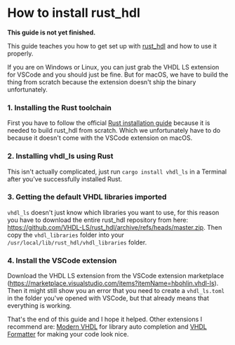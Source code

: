 # How to install rust_hdl

**This guide is not yet finished.**

This guide teaches you how to get set up with [rust_hdl](https://github.com/vhdl-ls/rust_hdl) and how to use it properly.

If you are on Windows or Linux, you can just grab the VHDL LS extension for VSCode and you should just be fine. But for macOS, we have to build the thing from scratch because the extension doesn't ship the binary unfortunately.

### 1. Installing the Rust toolchain

First you have to follow the official [Rust installation guide](https://www.rust-lang.org/tools/install) because it is needed to build rust_hdl from scratch. Which we unfortunately have to do because it doesn't come with the VSCode extension on macOS.

### 2. Installing vhdl_ls using Rust

This isn't actually complicated, just run `cargo install vhdl_ls` in a Terminal after you've successfully installed Rust.

### 3. Getting the default VHDL libraries imported

`vhdl_ls` doesn't just know which libraries you want to use, for this reason you have to download the entire rust_hdl repository from here: https://github.com/VHDL-LS/rust_hdl/archive/refs/heads/master.zip. Then copy the `vhdl_libraries` folder into your `/usr/local/lib/rust_hdl/vhdl_libraries` folder.

### 4. Install the VSCode extension

Download the VHDL LS extension from the VSCode extension marketplace (https://marketplace.visualstudio.com/items?itemName=hbohlin.vhdl-ls). Then it might still show you an error that you need to create a `vhdl_ls.toml` in the folder you've opened with VSCode, but that already means that everything is working.

That's the end of this guide and I hope it helped. Other extensions I recommend are: [Modern VHDL](https://marketplace.visualstudio.com/items?itemName=rjyoung.vscode-modern-vhdl-support) for library auto completion and [VHDL Formatter](https://marketplace.visualstudio.com/items?itemName=Vinrobot.vhdl-formatter) for making your code look nice.

